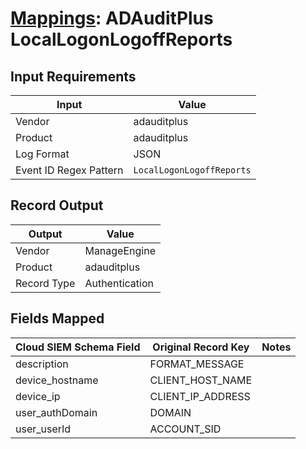 # [Mappings](README.md): ADAuditPlus LocalLogonLogoffReports

## Input Requirements

|Input|Value|
|-----|-----|
|Vendor|adauditplus|
|Product|adauditplus|
|Log Format|JSON|
|Event ID Regex Pattern|`LocalLogonLogoffReports`|

## Record Output

|Output|Value|
|------|-----|
|Vendor|ManageEngine|
|Product|adauditplus|
|Record Type|Authentication|

## Fields Mapped

|Cloud SIEM Schema Field|Original Record Key|Notes|
|-----------------------|-------------------|-----|
|description|FORMAT_MESSAGE||
|device_hostname|CLIENT_HOST_NAME||
|device_ip|CLIENT_IP_ADDRESS||
|user_authDomain|DOMAIN||
|user_userId|ACCOUNT_SID||

